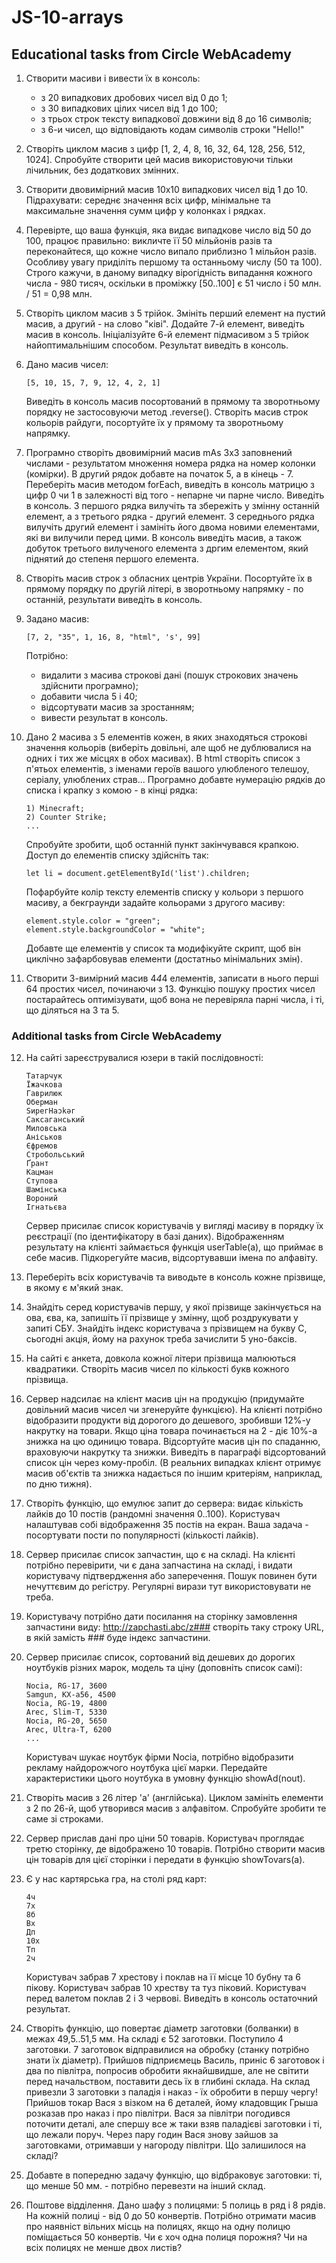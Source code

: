 # JS-10-arrays

## Educational tasks from Circle WebAcademy

1. Створити масиви і вивести їх в консоль:
	- з 20 випадкових дробових чисел від 0 до 1;
	- з 30 випадкових цілих чисел від 1 до 100;
	- з трьох строк тексту випадкової довжини від 8 до 16 символів;
	- з 6-и чисел, що відповідають кодам символів строки "Hello!"

2. Створіть циклом масив з цифр [1, 2, 4, 8, 16, 32, 64, 128, 256, 512, 1024]. Спробуйте створити цей масив використовуючи тільки лічильник, без додаткових змінних.

3. Створити двовимірний масив 10х10 випадкових чисел від 1 до 10. Підрахувати: середнє значення всіх цифр, мінімальне та максимальне значення сумм цифр у колонках і рядках.

4. Перевірте, що ваша функція, яка видає випадкове число від 50 до 100, працює правильно: викличте її 50 мільйонів разів та переконайтеся, що кожне число випало приблизно 1 мільйон разів. Особливу увагу приділіть першому та останньому числу (50 та 100). Строго кажучи, в даному випадку вірогідність випадання кожного числа - 980 тисяч, оскільки в проміжку [50..100] є 51 число і 50 млн. / 51 = 0,98 млн.

5. Створіть циклом масив з 5 трійок. Змініть перший елемент на пустий масив, а другий - на слово "ківі". Додайте 7-й елемент, виведіть масив в консоль. Ініціалізуйте 6-й елемент підмасивом з 5 трійок найоптимальнішим способом. Результат виведіть в консоль.

6. Дано масив чисел:

	```
	[5, 10, 15, 7, 9, 12, 4, 2, 1]
	```

	Виведіть в консоль масив посортований в прямому та зворотньому порядку не застосовуючи метод .reverse(). Створіть масив строк кольорів райдуги, посортуйте їх у прямому та зворотньому напрямку.

7. Програмно створіть двовимірний масив mAs 3x3 заповнений числами - результатом множення номера рядка на номер колонки (комірки). В другий рядок добавте на початок 5, а в кінець - 7. Переберіть масив методом forEach, виведіть в консоль матрицю з цифр 0 чи 1 в залежності від того - непарне чи парне число. Виведіть в консоль. З першого рядка вилучіть та збережіть у змінну останній елемент, а з третього рядка - другий елемент. З середнього рядка вилучіть другий елемент і замініть його двома новими елементами, які ви вилучили перед цими. В консоль виведіть масив, а також добуток третього вилученого елемента з дргим елементом, який піднятий до степеня першого елемента.

8. Створіть масив строк з обласних центрів України. Посортуйте їх в прямому порядку по другій літері, в зворотньому напрямку - по останній, результати виведіть в консоль.

9. Задано масив:

	```
	[7, 2, "35", 1, 16, 8, "html", 's', 99]
	```

	Потрібно:
	- видалити з масива строкові дані (пошук строкових значень здійснити програмно);
	- добавити числа 5 і 40;
	- відсортувати масив за зростанням;
	- вивести результат в консоль.

10. Дано 2 масива з 5 елементів кожен, в яких знаходяться строкові значення кольорів (виберіть довільні, але щоб не дублювалися на одних і тих же місцях в обох масивах). В html створіть список з п'ятьох елементів, з іменами героїв вашого улюбленого телешоу, серіалу, улюблених страв... Програмно добавте нумерацію рядків до списка і крапку з комою - в кінці рядка:

	```
	1) Minecraft;
	2) Counter Strike;
	...
	```

	Спробуйте зробити, щоб останній пункт закінчувався крапкою. Доступ до елементів списку здійсніть так:

	```
	let li = document.getElementById('list').children;
	```

	Пофарбуйте колір тексту елементів списку у кольори з першого масиву, а бекграунди задайте кольорами з другого масиву:

	```
	element.style.color = "green";
	element.style.backgroundColor = "white";
	```

	Добавте ще елементів у список та модифікуйте скрипт, щоб він циклічно зафарбовував елементи (достатньо мінімальних змін).

11. Створити 3-вимірний масив 4*4*4 елементів, записати в нього перші 64 простих чисел, починаючи з 13. Функцію пошуку простих чисел постарайтесь оптимізувати, щоб вона не перевіряла парні числа, і ті, що діляться на 3 та 5.

### Additional tasks from Circle WebAcademy
	
12. На сайті зареєструвалися юзери в такій послідовності:

	```
	Татарчук
	Їжачкова
	Гаврилюк
	Оберман
	SирeгНаɔkǝг
	Саксаганський
	Миловська
	Аніськов
	Єфремов
	Стробольський
	Ґрант
	Кацман
	Ступова
	Шамінська
	Вороний
	Ігнатьєва
	```

	Сервер присилає список користувачів у вигляді масиву в порядку їх реєстрації (по ідентифікатору в базі даних). Відображенням результату на клієнті займається функція userTable(a), що приймає в себе масив. Підкорегуйте масив, відсортувавши імена по алфавіту.

13. Переберіть всіх користувачів та виводьте в консоль кожне прізвище, в якому є м'який знак.

14. Знайдіть серед користувачів першу, у якої прізвище закінчується на ова, єва, ка, запишіть її прізвище у змінну, щоб роздрукувати у запиті СБУ. Знайдіть індекс користувача з прізвищем на букву С, сьогодні акція, йому на рахунок треба зачислити 5 уно-баксів.

15. На сайті є анкета, довкола кожної літери прізвища малюються квадратики. Створіть масив чисел по кількості букв кожного прізвища.

16. Сервер надсилає на клієнт масив цін на продукцію (придумайте довільний масив чисел чи згенеруйте функцією). На клієнті потрібно відобразити продукти від дорогого до дешевого, зробивши 12%-у накрутку на товари. Якщо ціна товара починається на 2 - діє 10%-а знижка на цю одиницю товара. Відсортуйте масив цін по спаданню, враховуючи накрутку та знижки. Виведіть в параграфі відсортований список цін через кому-пробіл.
(В реальних випадках клієнт отримує масив об'єктів та знижка надається по іншим критеріям, наприклад, по дню тижня).

17. Створіть функцію, що емулює запит до сервера: видає кількість лайків до 10 постів (рандомні значення 0..100). Користувач налаштував собі відображення 35 постів на екран.
Ваша задача - посортувати пости по популярності (кількості лайків).

18. Сервер присилає список запчастин, що є на складі. На клієнті потрібно перевірити, чи є дана запчастина на складі, і видати користувачу підтвердження або заперечення.
Пошук повинен бути нечуттєвим до регістру. Регулярні вирази тут використовувати не треба.

19. Користувачу потрібно дати посилання на сторінку замовлення запчастини виду:
	http://zapchasti.abc/z###
	створіть таку строку URL, в якій замість ### буде індекс запчастини.

20. Сервер присилає список, сортований від дешевих до дорогих ноутбуків різних марок, модель та ціну (доповніть список самі):

	```
	Nocia, RG-17, 3600
	Samgun, KX-a56, 4500
	Nocia, RG-19, 4800
	Arec, Slim-T, 5330
	Nocia, RG-20, 5650
	Arec, Ultra-T, 6200
	...
	```

	Користувач шукає ноутбук фірми Nocia, потрібно відобразити рекламу найдорожчого ноутбука цієї марки. Передайте характеристики цього ноутбука в умовну функцію showAd(nout).

21. Створіть масив з 26 літер 'a' (англійська). Циклом замініть елементи з 2 по 26-й, щоб утворився масив з алфавітом. Спробуйте зробити те саме зі строками.

22. Сервер прислав дані про ціни 50 товарів. Користувач проглядає третю сторінку, де відображено 10 товарів. Потрібно створити масив цін товарів для цієї сторінки і передати в функцію showTovars(a).

23. Є у нас картярська гра, на столі ряд карт:

	```
	4ч
	7х
	8б
	Вх
	Дп
	10х
	Тп
	2ч
	```

	Користувач забрав 7 хрестову і поклав на її місце 10 бубну та 6 пікову. Користувач забрав 10 хреству та туз піковий. Користувач перед валетом поклав 2 і 3 червові. Виведіть в консоль остаточний результат.

24. Створіть функцію, що повертає діаметр заготовки (болванки) в межах 49,5..51,5 мм.
На складі є 52 заготовки. Поступило 4 заготовки. 7 заготовок відправилися на обробку (станку потрібно знати їх діаметр). Прийшов підприємець Василь, приніс 6 заготовок і два по півлітра, попросив обробити якнайшвидше, але не світити перед начальством, поставити десь їх в глибині склада. На склад привезли 3 заготовки з паладія і наказ - їх обробити в першу чергу! Прийшов токар Вася з візком на 6 деталей, йому кладовщик Грыша розказав про наказ і про півлітри. Вася за півлітри погодився поточити деталі, але спершу все ж таки взяв паладієві заготовки і ті, що лежали поруч. Через пару годин Вася знову зайшов за заготовками, отримавши у нагороду півлітри. Що залишилося на складі?

25. Добавте в попередню задачу функцію, що відбраковує заготовки: ті, що менше 50 мм. - потрібно перевезти на інший склад.

26. Поштове відділення. Дано шафу з полицями: 5 полиць в ряд і 8 рядів. На кожній полиці - від 0 до 50 конвертів. Потрібно отримати масив про наявніст вільних місць на полицях, якщо на одну полицю поміщається 50 конвертів. Чи є хоч одна полиця порожня?
Чи на всіх полицях не менше двох листів?